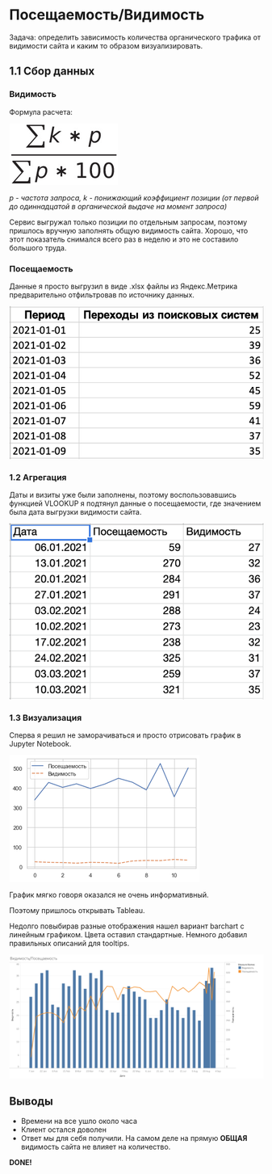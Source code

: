 # Посещаемость/Видимость
Задача: определить зависимость количества органического трафика от видимости сайта и каким то образом визуализировать.

## 1.1 Сбор данных
### Видимость
Формула расчета:

![формула видимости](./src/formula.png)

*p - частота запроса, k - понижающий коэффициент позиции (от первой до одиннадцатой в органической выдаче на момент запроса)*

Сервис выгружал только позиции по отдельным запросам, поэтому пришлось вручную заполнять общую видимость сайта. Хорошо, что этот показатель снимался всего раз в неделю и это не составило большого труда.

### Посещаемость
Данные я просто выгрузил в виде .xlsx файлы из Яндекс.Метрика предварительно отфильтровав по источнику данных.

![скриншот посещаемость](./src/sessions.png)

### 1.2 Агрегация
Даты и визиты уже были заполнены, поэтому воспользовавшись функцией VLOOKUP я подтянул данные о посещаемости, где значением была дата выгрузки видимости сайта.

![скриншот df](./src/df.png)

### 1.3 Визуализация

Сперва я решил не заморачиваться и просто отрисовать график в Jupyter Notebook.

![скрин графика из JN](./src/sns_figure.png)

График мягко говоря оказался не очень информативный.

Поэтому пришлось открывать Tableau.

Недолго повыбирав разные отображения нашел вариант barchart с линейным графиком. Цвета оставил стандартные. Немного добавил правильных описаний для tooltips.

![результат](/charts/organic_sessions_tableau.png)



## Выводы

- Времени на все ушло около часа
- Клиент остался доволен
- Ответ мы для себя получили. На самом деле на прямую **ОБЩАЯ** видимость сайта не влияет на количество. 

**DONE!**
